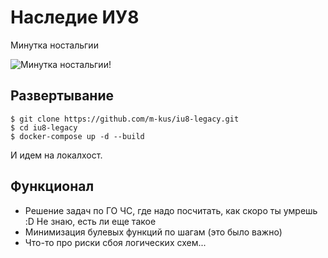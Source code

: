 # Наследие ИУ8

Минутка ностальгии

![Минутка ностальгии!](https://pp.userapi.com/PIzX6ACY6KeU_JUcAFsxYX6YOCXDdqZIACFJDg/qibkglu5wHA.jpg?ava=1?)

## Развертывание

```
$ git clone https://github.com/m-kus/iu8-legacy.git
$ cd iu8-legacy
$ docker-compose up -d --build
```

И идем на локалхост.

## Функционал

* Решение задач по ГО ЧС, где надо посчитать, как скоро ты умрешь :D Не знаю, есть ли еще такое
* Минимизация булевых функций по шагам (это было важно)
* Что-то про риски сбоя логических схем...
